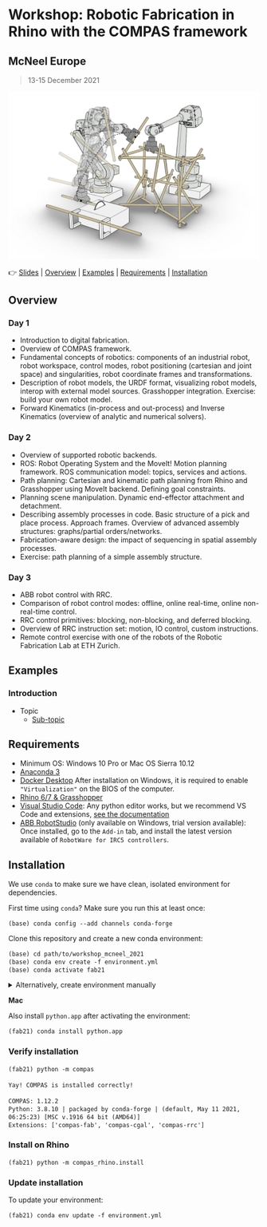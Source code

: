 # Workshop: Robotic Fabrication in Rhino with the COMPAS framework

## McNeel Europe

> 13-15 December 2021

![Flyer](images/spatial_robotic_assembly.jpg)

👉 [Slides](TODO) | [Overview](#overview) | [Examples](#examples) | [Requirements](#requirements) | [Installation](#installation)

## Overview

### Day 1

* Introduction to digital fabrication.
* Overview of COMPAS framework.
* Fundamental concepts of robotics: components of an industrial robot, robot workspace, control modes, robot positioning (cartesian and joint space) and singularities, robot coordinate frames and transformations.
* Description of robot models, the URDF format, visualizing robot models, interop with external model sources. Grasshopper integration. Exercise: build your own robot model.
* Forward Kinematics (in-process and out-process) and Inverse Kinematics (overview of analytic and numerical solvers).

### Day 2

* Overview of supported robotic backends.
* ROS: Robot Operating System and the MoveIt! Motion planning framework. ROS communication model: topics, services and actions.
* Path planning: Cartesian and kinematic path planning from Rhino and Grasshopper using MoveIt backend. Defining goal constraints.
* Planning scene manipulation. Dynamic end-effector attachment and detachment.
* Describing assembly processes in code. Basic structure of a pick and place process. Approach frames. Overview of advanced assembly structures: graphs/partial orders/networks.
* Fabrication-aware design: the impact of sequencing in spatial assembly processes.
* Exercise: path planning of a simple assembly structure.

### Day 3

* ABB robot control with RRC.
* Comparison of robot control modes: offline, online real-time, online non-real-time control.
* RRC control primitives: blocking, non-blocking, and deferred blocking.
* Overview of RRC instruction set: motion, IO control, custom instructions.
* Remote control exercise with one of the robots of the Robotic Fabrication Lab at ETH Zurich.

## Examples

### Introduction

* Topic
  * [Sub-topic](examples/001_primitives.py)


## Requirements

* Minimum OS: Windows 10 Pro or Mac OS Sierra 10.12
* [Anaconda 3](https://www.anaconda.com/distribution/)
* [Docker Desktop](https://www.docker.com/products/docker-desktop) After installation on Windows, it is required to enable `"Virtualization"` on the BIOS of the computer.
* [Rhino 6/7 & Grasshopper](https://www.rhino3d.com/download)
* [Visual Studio Code](https://code.visualstudio.com/): Any python editor works, but we recommend VS Code and extensions, [see the documentation](https://gramaziokohler.github.io/compas_fab/latest/getting_started.html#working-in-visual-studio-code)
* [ABB RobotStudio](https://new.abb.com/products/robotics/robotstudio) (only available on Windows, trial version available):
Once installed, go to the `Add-in` tab, and install the latest version available of `RobotWare for IRC5 controllers`.

## Installation

We use `conda` to make sure we have clean, isolated environment for dependencies.

First time using `conda`? Make sure you run this at least once:

    (base) conda config --add channels conda-forge

Clone this repository and create a new conda environment:

    (base) cd path/to/workshop_mcneel_2021
    (base) conda env create -f environment.yml
    (base) conda activate fab21

<details><summary>Alternatively, create environment manually</summary>
<p>

The conda environment can also be manually created:

    (base) conda create -n fab21 python=3.8 compas_fab>=0.20.1 --yes
    (base) conda activate fab21

</p>
</details>

**Mac**

Also install `python.app` after activating the environment:

    (fab21) conda install python.app

### Verify installation

    (fab21) python -m compas

    Yay! COMPAS is installed correctly!

    COMPAS: 1.12.2
    Python: 3.8.10 | packaged by conda-forge | (default, May 11 2021, 06:25:23) [MSC v.1916 64 bit (AMD64)]
    Extensions: ['compas-fab', 'compas-cgal', 'compas-rrc']

### Install on Rhino

    (fab21) python -m compas_rhino.install

### Update installation

To update your environment:

    (fab21) conda env update -f environment.yml
